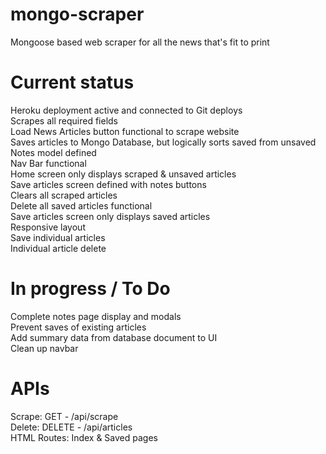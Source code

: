 # mongo-scraper  
Mongoose based web scraper for all the news that's fit to print    
  
# Current status  
Heroku deployment active and connected to Git deploys      
Scrapes all required fields  
Load News Articles button functional to scrape website    
Saves articles to Mongo Database, but logically sorts saved from unsaved  
Notes model defined    
Nav Bar functional  
Home screen only displays scraped & unsaved articles  
Save articles screen defined with notes buttons  
Clears all scraped articles  
Delete all saved articles functional  
Save articles screen only displays saved articles  
Responsive layout  
Save individual articles  
Individual article delete  
  
# In progress / To Do  
Complete notes page display and modals   
Prevent saves of existing articles  
Add summary data from database document to UI  
Clean up navbar  
  
# APIs 
Scrape:  GET - /api/scrape  
Delete:  DELETE - /api/articles  
HTML Routes:  Index & Saved pages  